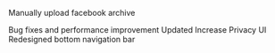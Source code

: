Manually upload facebook archive


Bug fixes and performance improvement
Updated Increase Privacy UI
Redesigned bottom navigation bar
